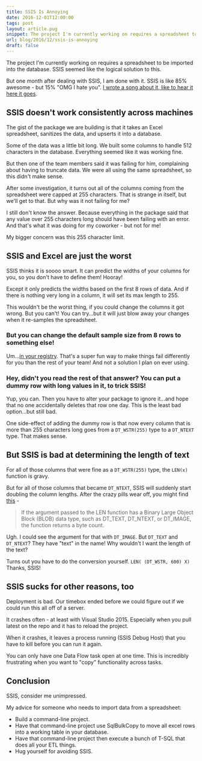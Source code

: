 ```yaml
---
title: SSIS Is Annoying
date: 2016-12-01T12:00:00
tags: post
layout: article.pug
snippet: The project I'm currently working on requires a spreadsheet to be imported into the database. SSIS seemed like the logical solution to this. Then the honeymoon ended, and I found out SSIS was stealing my money and slowly poisoning me. Here are some other things SSIS does wrong!
url: blog/2016/12/ssis-is-annoying
draft: false
---
```


The project I'm currently working on requires a spreadsheet to be imported into the database. SSIS seemed like the logical solution to this.

But one month after dealing with SSIS, I am done with it. SSIS is like 85% awesome - but 15% "OMG I hate you". [I wrote a song about it, like to hear it here it goes](https://www.youtube.com/watch?v=QfzDUpB88x4&t=0m24s).

## SSIS doesn't work consistently across machines

The gist of the package we are building is that it takes an Excel spreadsheet, sanitizes the data, and upserts it into a database.

Some of the data was a little bit long. We built some columns to handle 512 characters in the database. Everything seemed like it was working fine.

But then one of the team members said it was failing for him, complaining about having to truncate data. We were all using the same spreadsheet, so this didn't make sense.

After some investigation, it turns out all of the columns coming from the spreadsheet were capped at 255 characters. That is strange in itself, but we'll get to that. But why was it not failing for me?

I still don't know the answer. Because everything in the package said that any value over 255 characters long should have been failing with an error. And that's what it was doing for my coworker - but not for me!

My bigger concern was this 255 character limit.

## SSIS and Excel are just the worst

SSIS thinks it is soooo smart. It can predict the widths of your columns for you, so you don't have to define them! Hooray!

Except it only predicts the widths based on the first 8 rows of data. And if there is nothing very long in a column, it will set its max length to 255.

This wouldn't be the worst thing, if you could change the columns it got wrong. But you can't! You can try...but it will just blow away your changes when it re-samples the spreadsheet.

### But you can change the default sample size from 8 rows to something else!

Um...[in your registry](http://stackoverflow.com/a/8629065/1585069). That's a super fun way to make things fail differently for you than the rest of your team! And not a solution I plan on ever using.

### Hey, didn't you read the rest of that answer? You can put a dummy row with long values in it, to trick SSIS!

Yup, you can. Then you have to alter your package to ignore it...and hope that no one accidentally deletes that row one day. This is the least bad option...but still bad.

One side-effect of adding the dummy row is that now every column that is more than 255 characters long goes from a `DT_WSTR(255)` type to a `DT_NTEXT` type. That makes sense.

## But SSIS is bad at determining the length of text

For all of those columns that were fine as a `DT_WSTR(255)` type, the `LEN(x)` function is gravy.

But for all of those columns that became `DT_NTEXT`, SSIS will suddenly start doubling the column lengths. After the crazy pills wear off, you might find [this](<https://technet.microsoft.com/en-us/library/ms141797(v=sql.130).aspx>) -

> If the argument passed to the LEN function has a Binary Large Object Block (BLOB) data type, such as DT_TEXT, DT_NTEXT, or DT_IMAGE, the function returns a byte count.

Ugh. I could see the argument for that with `DT_IMAGE`. But `DT_TEXT` and `DT_NTEXT`? They have "text" in the name! Why wouldn't I want the length of the text?

Turns out you have to do the conversion yourself. `LEN( (DT_WSTR, 600) X)` Thanks, SSIS!

## SSIS sucks for other reasons, too

Deployment is bad. Our timebox ended before we could figure out if we could run this all off of a server.

It crashes often - at least with Visual Studio 2015. Especially when you pull latest on the repo and it has to reload the project.

When it crashes, it leaves a process running (SSIS Debug Host) that you have to kill before you can run it again.

You can only have one Data Flow task open at one time. This is incredibly frustrating when you want to "copy" functionality across tasks.

## Conclusion

SSIS, consider me unimpressed.

My advice for someone who needs to import data from a spreadsheet:

* Build a command-line project.
* Have that command-line project use SqlBulkCopy to move all excel rows into a working table in your database.
* Have that command-line project then execute a bunch of T-SQL that does all your ETL things.
* Hug yourself for avoiding SSIS.
